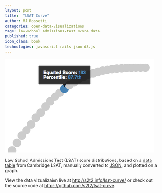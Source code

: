 ```yaml
---
layout: post
title:  "LSAT Curve"
author: MJ Rossetti
categories: open-data-visualizations
tags: law-school admissions-test score data
published: true
icon_class: book
technologies: javascript rails json d3.js
---
```


![A graph plotting the distribution of LSAT scores.](/assets/images/lsat-curve.png "LSAT Curve Graph")

Law School Admissions Test (LSAT) score distributions,
 based on a
 [data table](http://www.cambridgelsat.com/resources/data/lsat-percentiles-table/)
 from Cambridge LSAT,
 manually converted to [JSON](https://github.com/s2t2/lsat-curve/blob/master/lsat_curve.json),
 and plotted on a graph.

View the data vizualizaion live at http://s2t2.info/lsat-curve/ or check out the source code at https://github.com/s2t2/lsat-curve.

<!--hr-->

<!--script src="http://gist-it.appspot.com/github/s2t2/lsat-curve/blob/master/index.html"></script-->
